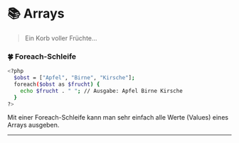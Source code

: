 # :books: Arrays

> Ein Korb voller Früchte...

### :four_leaf_clover: Foreach-Schleife
```sh
<?php
  $obst = ["Apfel", "Birne", "Kirsche"];
  foreach($obst as $frucht) {
    echo $frucht . " "; // Ausgabe: Apfel Birne Kirsche
  }
?>
```
Mit einer Foreach-Schleife kann man sehr einfach alle Werte (Values) eines Arrays ausgeben.

---
